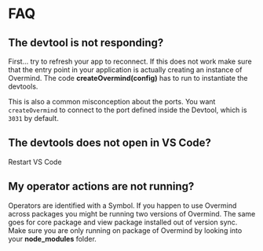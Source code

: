 # FAQ

## The devtool is not responding?

First… try to refresh your app to reconnect. If this does not work make sure that the entry point in your application is actually creating an instance of Overmind. The code **createOvermind\(config\)** has to run to instantiate the devtools.

This is also a common misconception about the ports. You want `createOvermind` to connect to the port defined inside the Devtool, which is `3031` by default.

## The devtools does not open in VS Code?

Restart VS Code

## My operator actions are not running?

Operators are identified with a Symbol. If you happen to use Overmind across packages you might be running two versions of Overmind. The same goes for core package and view package installed out of version sync. Make sure you are only running on package of Overmind by looking into your **node\_modules** folder.



